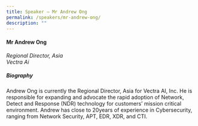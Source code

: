 ```yaml
---
title: Speaker – Mr Andrew Ong
permalink: /speakers/mr-andrew-ong/
description: ""
---
```

#### **Mr Andrew Ong**

*Regional Director, Asia <br>
Vectra Ai*

##### **Biography**
Andrew Ong is currently the Regional Director, Asia for Vectra AI, Inc. He is responsible for expanding and advocate the rapid adoption of Network, Detect and Response (NDR) technology for customers’ mission critical environment. Andrew has close to 20years of experience in Cybersecurity, ranging from Network Security, APT, EDR, XDR, and CTI.